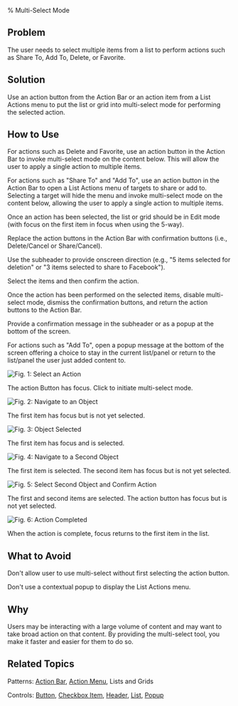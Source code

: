 ﻿% Multi-Select Mode

## Problem

The user needs to select multiple items from a list to perform actions such as
Share To, Add To, Delete, or Favorite.

## Solution

Use an action button from the Action Bar or an action item from a List Actions
menu to put the list or grid into multi-select mode for performing the selected
action.

## How to Use

For actions such as Delete and Favorite, use an action button in the Action Bar
to invoke multi-select mode on the content below.  This will allow the user to
apply a single action to multiple items.

For actions such as "Share To" and "Add To", use an action button in the Action
Bar to open a List Actions menu of targets to share or add to.  Selecting a
target will hide the menu and invoke multi-select mode on the content below,
allowing the user to apply a single action to multiple items. 

Once an action has been selected, the list or grid should be in Edit mode (with
focus on the first item in focus when using the 5-way).

Replace the action buttons in the Action Bar with confirmation buttons (i.e.,
Delete/Cancel or Share/Cancel).

Use the subheader to provide onscreen direction (e.g., "5 items selected for
deletion" or "3 items selected to share to Facebook").

Select the items and then confirm the action.

Once the action has been performed on the selected items, disable multi-select
mode, dismiss the confirmation buttons, and return the action buttons to the
Action Bar.

Provide a confirmation message in the subheader or as a popup at the bottom of
the screen.

For actions such as "Add To", open a popup message at the bottom of the screen
offering a choice to stay in the current list/panel or return to the list/panel
the user just added content to.

![_Fig. 1: Select an Action_](../../../../assets/dg-acting-on-data-multi-select-1.jpg)

The action Button has focus.  Click to initiate multi-select mode.

![_Fig. 2: Navigate to an Object_](../../../../assets/dg-acting-on-data-multi-select-2.jpg)

The first item has focus but is not yet selected.

![_Fig. 3: Object Selected_](../../../../assets/dg-acting-on-data-multi-select-3.jpg)

The first item has focus and is selected.

![_Fig. 4: Navigate to a Second Object_](../../../../assets/dg-acting-on-data-multi-select-4.jpg)

The first item is selected.  The second item has focus but is not yet selected.

![_Fig. 5: Select Second Object and Confirm Action_](../../../../assets/dg-acting-on-data-multi-select-5.jpg)

The first and second items are selected.  The action button has focus but is not
yet selected.

![_Fig. 6: Action Completed_](../../../../assets/dg-acting-on-data-multi-select-6.jpg)

When the action is complete, focus returns to the first item in the list.

## What to Avoid

Don't allow user to use multi-select without first selecting the action button.

Don't use a contextual popup to display the List Actions menu.

## Why

Users may be interacting with a large volume of content and may want to take
broad action on that content.  By providing the multi-select tool, you make it
faster and easier for them to do so.

## Related Topics

Patterns: [Action Bar](../app-structure/panel-structure.html#action-bar),
[Action Menu](sort-and-filter.html),
Lists and Grids

Controls: [Button](../../controls/button.html),
[Checkbox Item](../../controls/checkbox-item.html),
[Header](../../controls/header-list-actions.html),
[List](../../controls/list.html),
[Popup](../../controls/popup.html)
